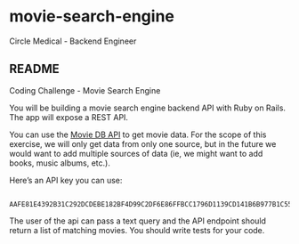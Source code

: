 # movie-search-engine
Circle Medical - Backend Engineer

## README
Coding Challenge - Movie Search Engine

You will be building a movie search engine backend API with Ruby on Rails. The app will expose a REST API.

You can use the [Movie DB API](https://developer.themoviedb.org/docs/getting-started) to get movie data. For the scope of this exercise, we will only get data from only one source, but in the future we would want to add multiple sources of data (ie, we might want to add books, music albums, etc.).

Here’s an API key you can use:
```
  AAFE81E4392B31C292DCDEBE182BF4D99C2DF6E86FFBCC1796D1139CD141B6B977B1C55D2052BE5EE5DCE5527DDD19AC
```

The user of the api can pass a text query and the API endpoint should return a list of matching movies.
You should write tests for your code.
